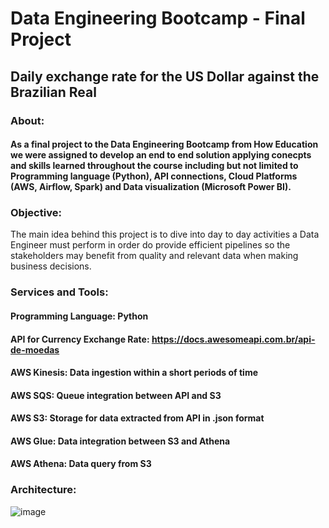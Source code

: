 # Data Engineering Bootcamp - Final Project

## Daily exchange rate for the US Dollar against the Brazilian Real

### About:

#### As a final project to the Data Engineering Bootcamp from How Education we were assigned to develop an end to end solution applying conecpts and skills learned throughout the course including but not limited to Programming language (Python), API connections, Cloud Platforms (AWS, Airflow, Spark) and Data visualization (Microsoft Power BI).

### Objective:

The main idea behind this project is to dive into day to day activities a Data Engineer must perform in order do provide efficient pipelines so the stakeholders may benefit from quality and relevant data when making business decisions.

### Services and Tools:

#### Programming Language: Python
#### API for Currency Exchange Rate: https://docs.awesomeapi.com.br/api-de-moedas
#### AWS Kinesis: Data ingestion within a short periods of time
#### AWS SQS: Queue integration between API and S3
#### AWS S3: Storage for data extracted from API in .json format
#### AWS Glue: Data integration between S3 and Athena
#### AWS Athena: Data query from S3

### Architecture:

![image](https://user-images.githubusercontent.com/56924033/183524448-52c5b4e8-1b1d-40f3-aff4-ba57c7a6a604.png)


